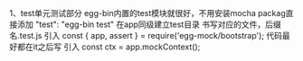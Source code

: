 1、test单元测试部分
    egg-bin内置的test模块就很好，不用安装mocha
    packag直接添加 "test": "egg-bin test"
    在app同级建立test目录
    书写对应的文件，后缀名.test.js
    引入 const { app, assert } = require('egg-mock/bootstrap');
    代码最好都在it之后写
    引入 const ctx = app.mockContext();